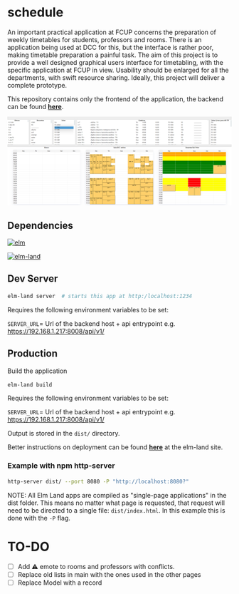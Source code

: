 # schedule

An important practical application at FCUP concerns the preparation of weekly timetables for students, professors and rooms. There is an application being used at DCC for this, but the interface is rather poor, making timetable preparation a painful task.  The aim of this project is to provide a well designed graphical users interface for timetabling, with the specific application at FCUP in view.  Usability should be enlarged for all the departments, with swift resource sharing.  Ideally, this project will deliver a complete prototype.

This repository contains only the frontend of the application, the backend can be found __[here](https://github.com/luismdsleite/schedule-backend)__.

![screenshot](./images/screenshot.png)

## Dependencies

[![elm](https://img.shields.io/badge/Elm-0.19.1-brightgreen.svg?logo=elm)](https://elm-lang.org/)

[![elm-land](https://img.shields.io/badge/elm--land-0.19.2-brightgreen.svg)](https://github.com/elm-land)

## Dev Server

```bash
elm-land server  # starts this app at http:/localhost:1234
```
Requires the following environment variables to be set:

`SERVER_URL`= Url of the backend host + api entrypoint e.g. https://192.168.1.217:8008/api/v1/

## Production

Build the application

```bash
elm-land build
```
Requires the following environment variables to be set:

`SERVER_URL`= Url of the backend host + api entrypoint e.g. https://192.168.1.217:8008/api/v1/

Output is stored in the `dist/` directory.

Better instructions on deployment can be found __[here](https://elm.land/guide/deploying.html#deploying-to-production)__ at the elm-land site.

### Example with npm http-server

```bash
http-server dist/ --port 8080 -P "http://localhost:8080?" 
```

NOTE: All Elm Land apps are compiled as "single-page applications" in the dist folder. This means no matter what page is requested, that request will need to be directed to a single file: `dist/index.html`. In this example this is done with the `-P` flag.    

# TO-DO

- [ ] Add ⚠️ emote to rooms and professors with conflicts.
- [ ] Replace old lists in main with the ones used in the other pages
- [ ] Replace Model with a record